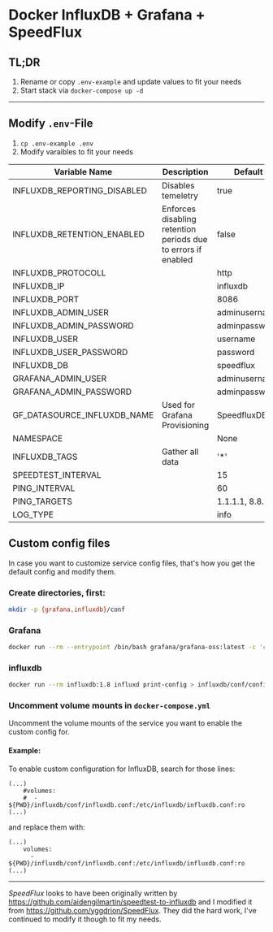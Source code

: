 # Docker InfluxDB + Grafana + SpeedFlux
## TL;DR
1. Rename or copy `.env-example` and update values to fit your needs
1. Start stack via `docker-compose up -d`

---
## Modify `.env`-File
1. `cp .env-example .env`
1. Modify varaibles to fit your needs

|Variable Name|Description|Default|
|---|---|---|
INFLUXDB_REPORTING_DISABLED|Disables temeletry|true
INFLUXDB_RETENTION_ENABLED|Enforces disabling retention periods due to errors if enabled|false
INFLUXDB_PROTOCOLL||http
INFLUXDB_IP||influxdb
INFLUXDB_PORT||8086
INFLUXDB_ADMIN_USER||adminusername
INFLUXDB_ADMIN_PASSWORD||adminpassword
INFLUXDB_USER||username
INFLUXDB_USER_PASSWORD||password
INFLUXDB_DB||speedflux
GRAFANA_ADMIN_USER||adminusername
GRAFANA_ADMIN_PASSWORD||adminpassword
GF_DATASOURCE_INFLUXDB_NAME|Used for Grafana Provisioning|SpeedfluxDB_v1
NAMESPACE||None
INFLUXDB_TAGS|Gather all data|'*'
SPEEDTEST_INTERVAL||15
PING_INTERVAL||60 
PING_TARGETS||1.1.1.1, 8.8.8.8
LOG_TYPE||info

## Custom config files
In case you want to customize service config files, that's how you get the default config and modify them.

### Create directories, first:
```sh
mkdir -p {grafana,influxdb}/conf
```
### Grafana
```sh
docker run --rm --entrypoint /bin/bash grafana/grafana-oss:latest -c 'cat $GF_PATHS_CONFIG' > ./grafana/conf/grafana.ini
```
### influxdb
```sh
docker run --rm influxdb:1.8 influxd print-config > influxdb/conf/config.yml
```

### Uncomment volume mounts in `docker-compose.yml`
Uncomment the volume mounts of the service you want to enable the custom config for.

#### Example:
To enable custom configuration for InfluxDB, search for those lines:
```
(...)
    #volumes:
    #  - ${PWD}/influxdb/conf/influxdb.conf:/etc/influxdb/influxdb.conf:ro
(...)
```
and replace them with:
```
(...)
    volumes:
      - ${PWD}/influxdb/conf/influxdb.conf:/etc/influxdb/influxdb.conf:ro
(...)
```
---

*SpeedFlux* looks to have been originally written by https://github.com/aidengilmartin/speedtest-to-influxdb and I modified it from https://github.com/yggdrion/SpeedFlux. They did the hard work, I've continued to modify it though to fit my needs.
